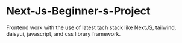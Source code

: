 # Next-Js-Beginner-s-Project
Frontend work with the use of latest tach stack like NextJS, tailwind, daisyui, javascript, and css library framework. 
